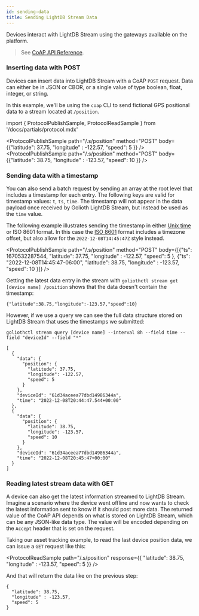 ```yaml
---
id: sending-data
title: Sending LightDB Stream Data
---
```


Devices interact with LightDB Stream using the gateways available on the platform.

> See [CoAP API Reference](/reference/protocols/coap/lightdb-stream).

### Inserting data with POST

Devices can insert data into LightDB Stream with a CoAP `POST` request. Data can
either be in JSON or CBOR, or a single value of type boolean, float, integer, or
string.

In this example, we'll be using the `coap` CLI to send fictional GPS positional
data to a stream located at `/position`.

import { ProtocolPublishSample, ProtocolReadSample } from '/docs/partials/protocol.mdx'

<ProtocolPublishSample path="/.s/position" method="POST" body={{"latitude": 37.75, "longitude" : -122.57, "speed": 5 }} />
<ProtocolPublishSample path="/.s/position" method="POST" body={{"latitude": 38.75, "longitude" : -123.57, "speed": 10 }} />


### Sending data with a timestamp

You can also send a batch request by sending an array at the root level that
includes a timestamp for each entry. The following keys are valid for timestamp
values: `t`, `ts`, `time`. The timestamp will not appear in the data payload
once received by Golioth LightDB Stream, but instead be used as the `time`
value.

The following example illustrates sending the timestamp in either [Unix
time](https://en.wikipedia.org/wiki/Unix_time) or ISO 8601 format. In this case
the [ISO 8601](https://en.wikipedia.org/wiki/ISO_8601) format includes a
timezone offset, but also allow for the `2022-12-08T14:45:47Z` style instead.

<ProtocolPublishSample path="/.s/position" method="POST" body={[{"ts": 1670532287544, "latitude": 37.75, "longitude" : -122.57, "speed": 5 }, {"ts": "2022-12-08T14:45:47-06:00", "latitude": 38.75, "longitude" : -123.57, "speed": 10 }]} />

Getting the latest data entry in the stream with `goliothctl stream get [device
name] /position` shows that the data doesn't contain the timestamp:

```
{"latitude":38.75,"longitude":-123.57,"speed":10}
```

However, if we use a query we can see the full data structure stored on LightDB
Stream that uses the timestamps we submitted:

```
goliothctl stream query [device name] --interval 8h --field time --field "deviceId" --field "*"
```

```
[
  {
    "data": {
      "position": {
        "latitude": 37.75,
        "longitude": -122.57,
        "speed": 5
      }
    },
    "deviceId": "61d34aceea77dbd14986344a",
    "time": "2022-12-08T20:44:47.544+00:00"
  },
  {
    "data": {
      "position": {
        "latitude": 38.75,
        "longitude": -123.57,
        "speed": 10
      }
    },
    "deviceId": "61d34aceea77dbd14986344a",
    "time": "2022-12-08T20:45:47+00:00"
  }
]
```

### Reading latest stream data with GET

A device can also get the latest information streamed to LightDB Stream. Imagine
a scenario where the device went offline and now wants to check the latest
information sent to know if it should post more data. The returned value of the
CoAP API depends on what is stored on LightDB Stream, which can be any JSON-like
data type. The value will be encoded depending on the `Accept` header that is
set on the request.

Taking our asset tracking example, to read the last device position data, we can
issue a `GET` request like this:

<ProtocolReadSample path="/.s/position" response={{ "latitude": 38.75, "longitude" : -123.57, "speed": 5 }} />

And that will return the data like on the previous step:

```
{
  "latitude": 38.75,
  "longitude" : -123.57,
  "speed": 5
}
```
